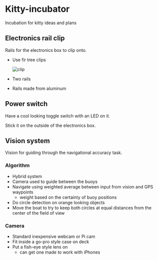 Kitty-incubator
===============

Incubation for kitty ideas and plans

Electronics rail clip
---------------------

Rails for the electronics box to clip onto.

  - Use fir tree clips

    ![clip](https://raw.githubusercontent.com/abersailbot/kitty-incubator/master/fir_tree_clip.jpg)

  - Two rails
  - Rails made from aluminum

Power switch
---------------------

Have a cool looking toggle switch with an LED on it.

Stick it on the outside of the electronics box.

Vision system
-------------

Vision for guiding through the navigational accuracy task.

### Algorithm

  - Hybrid system
  - Camera used to guide between the buoys
  - Navigate using weighted average between input from vision and GPS waypoints
    - weight based on the certainty of buoy positions
  - Do circle detection on orange looking objects
  - Move the boat to try to keep both circles at equal distances from the
    center of the field of view

### Camera

  - Standard inexpensive webcam or Pi cam
  - Fit inside a go-pro style case on deck
  - Put a fish-eye style lens on
    - can get one made to work with iPhones
